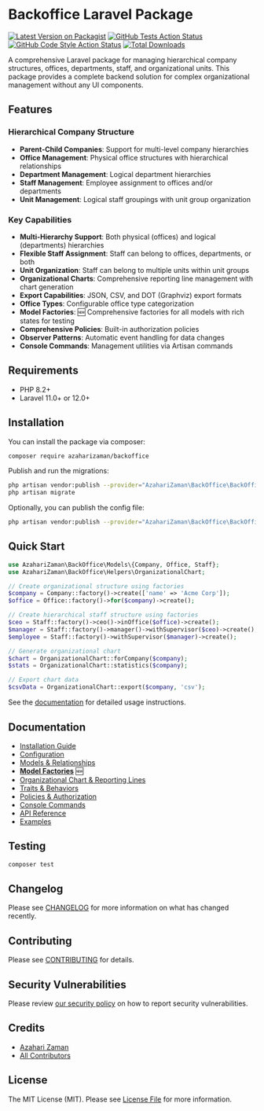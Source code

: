 # Backoffice Laravel Package

[![Latest Version on Packagist](https://img.shields.io/packagist/v/azaharizaman/backoffice.svg?style=flat-square)](https://packagist.org/packages/azaharizaman/backoffice)
[![GitHub Tests Action Status](https://img.shields.io/github/workflow/status/azaharizaman/backoffice/run-tests?label=tests)](https://github.com/azaharizaman/backoffice/actions?query=workflow%3Arun-tests+branch%3Amain)
[![GitHub Code Style Action Status](https://img.shields.io/github/workflow/status/azaharizaman/backoffice/Check%20&%20fix%20styling?label=code%20style)](https://github.com/azaharizaman/backoffice/actions?query=workflow%3A"Check+%26+fix+styling"+branch%3Amain)
[![Total Downloads](https://img.shields.io/packagist/dt/azaharizaman/backoffice.svg?style=flat-square)](https://packagist.org/packages/azaharizaman/backoffice)

A comprehensive Laravel package for managing hierarchical company structures, offices, departments, staff, and organizational units. This package provides a complete backend solution for complex organizational management without any UI components.

## Features

### Hierarchical Company Structure
- **Parent-Child Companies**: Support for multi-level company hierarchies
- **Office Management**: Physical office structures with hierarchical relationships
- **Department Management**: Logical department hierarchies
- **Staff Management**: Employee assignment to offices and/or departments
- **Unit Management**: Logical staff groupings with unit group organization

### Key Capabilities
- **Multi-Hierarchy Support**: Both physical (offices) and logical (departments) hierarchies
- **Flexible Staff Assignment**: Staff can belong to offices, departments, or both
- **Unit Organization**: Staff can belong to multiple units within unit groups
- **Organizational Charts**: Comprehensive reporting line management with chart generation
- **Export Capabilities**: JSON, CSV, and DOT (Graphviz) export formats
- **Office Types**: Configurable office type categorization
- **Model Factories**: 🆕 Comprehensive factories for all models with rich states for testing
- **Comprehensive Policies**: Built-in authorization policies
- **Observer Patterns**: Automatic event handling for data changes
- **Console Commands**: Management utilities via Artisan commands

## Requirements

- PHP 8.2+
- Laravel 11.0+ or 12.0+

## Installation

You can install the package via composer:

```bash
composer require azaharizaman/backoffice
```

Publish and run the migrations:

```bash
php artisan vendor:publish --provider="AzahariZaman\BackOffice\BackOfficeServiceProvider" --tag="backoffice-migrations"
php artisan migrate
```

Optionally, you can publish the config file:

```bash
php artisan vendor:publish --provider="AzahariZaman\BackOffice\BackOfficeServiceProvider" --tag="backoffice-config"
```

## Quick Start

```php
use AzahariZaman\BackOffice\Models\{Company, Office, Staff};
use AzahariZaman\BackOffice\Helpers\OrganizationalChart;

// Create organizational structure using factories
$company = Company::factory()->create(['name' => 'Acme Corp']);
$office = Office::factory()->for($company)->create();

// Create hierarchical staff structure using factories
$ceo = Staff::factory()->ceo()->inOffice($office)->create();
$manager = Staff::factory()->manager()->withSupervisor($ceo)->create();
$employee = Staff::factory()->withSupervisor($manager)->create();

// Generate organizational chart
$chart = OrganizationalChart::forCompany($company);
$stats = OrganizationalChart::statistics($company);

// Export chart data
$csvData = OrganizationalChart::export($company, 'csv');
```

See the [documentation](docs/README.md) for detailed usage instructions.

## Documentation

- [Installation Guide](docs/installation.md)
- [Configuration](docs/configuration.md)
- [Models & Relationships](docs/models.md)
- **[Model Factories](docs/factories.md)** 🆕
- [Organizational Chart & Reporting Lines](docs/organizational-chart.md)
- [Traits & Behaviors](docs/traits.md)
- [Policies & Authorization](docs/policies.md)
- [Console Commands](docs/commands.md)
- [API Reference](docs/api.md)
- [Examples](docs/examples.md)

## Testing

```bash
composer test
```

## Changelog

Please see [CHANGELOG](CHANGELOG.md) for more information on what has changed recently.

## Contributing

Please see [CONTRIBUTING](CONTRIBUTING.md) for details.

## Security Vulnerabilities

Please review [our security policy](../../security/policy) on how to report security vulnerabilities.

## Credits

- [Azahari Zaman](https://github.com/azaharizaman)
- [All Contributors](../../contributors)

## License

The MIT License (MIT). Please see [License File](LICENSE.md) for more information.